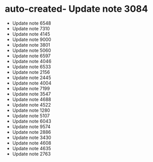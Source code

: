 # auto-created- Update note 3084
- Update note 6548
- Update note 7310
- Update note 4145
- Update note 9000
- Update note 3801
- Update note 5060
- Update note 6597
- Update note 4046
- Update note 6533
- Update note 2156
- Update note 2445
- Update note 4004
- Update note 7199
- Update note 3547
- Update note 4688
- Update note 4522
- Update note 1280
- Update note 5107
- Update note 6043
- Update note 9574
- Update note 2886
- Update note 3430
- Update note 4608
- Update note 4635
- Update note 2763
